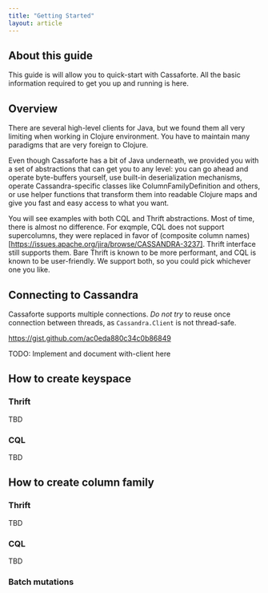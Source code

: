 ```yaml
---
title: "Getting Started"
layout: article
---
```


## About this guide

This guide is will allow you to quick-start with Cassaforte. All the basic information required to get you up and running is here.

## Overview

There are several high-level clients for Java, but we found them all
very limiting when working in Clojure environment. You have to
maintain many paradigms that are very foreign to Clojure.

Even though Cassaforte has a bit of Java underneath, we provided you
with a set of abstractions that can get you to any level: you can go
ahead and operate byte-buffers yourself, use built-in deserialization
mechanisms, operate Cassandra-specific classes like
ColumnFamilyDefinition and others, or use helper functions that
transform them into readable Clojure maps and give you fast and easy
access to what you want.

You will see examples with both CQL and Thrift abstractions. Most of
time, there is almost no difference. For exqmple, CQL does not support
supercolumns, they were replaced in favor of (composite column
names)[https://issues.apache.org/jira/browse/CASSANDRA-3237]. Thrift
interface still supports them. Bare Thrift is known to be more
performant, and CQL is known to be user-friendly. We support both,
so you could pick whichever one you like.

## Connecting to Cassandra

Cassaforte supports multiple connections. *Do not try* to reuse once
connection between threads, as `Cassandra.Client` is not thread-safe.

https://gist.github.com/ac0eda880c34c0b86849

TODO: Implement and document with-client here

## How to create keyspace

### Thrift

TBD

### CQL

TBD

## How to create column family

### Thrift

TBD

### CQL

TBD

### Batch mutations
